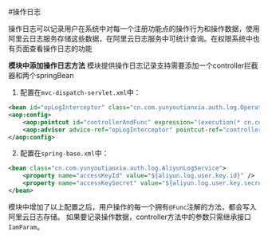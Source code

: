 #操作日志

操作日志可以记录用户在系统中对每一个注册功能点的操作行为和操作数据，使用阿里云日志服务存储这些数据，在阿里云日志服务中可统计查询。在权限系统中也有页面查看操作日志的功能

**模块中添加操作日志方法**
模块提供操作日志记录支持需要添加一个controller拦截器和两个springBean

1. 配置在`mvc-dispatch-servlet.xml`中：

~~~xml
<bean id="opLogInterceptor" class="cn.com.yunyoutianxia.auth.log.OperatorLogMethodInterceptor"></bean>
<aop:config>
	<aop:pointcut id="controllerAndFunc" expression="(execution(* cn.com.yunyoutianxia.tour.business.controller..*.*(..)))" />
	<aop:advisor advice-ref="opLogInterceptor" pointcut-ref="controllerAndFunc"></aop:advisor>
</aop:config>
~~~

2. 配置在`spring-base.xml`中：

~~~xml
<bean class="cn.com.yunyoutianxia.auth.log.AliyunLogService">
	<property name="accessKeyId" value="${aliyun.log.user.key.id}" />
	<property name="accessKeySecret" value="${aliyun.log.user.key.secret}"/>
</bean>

~~~
模块中增加了以上配置之后，用户操作的每一个拥有`@Func`注解的方法，都会写入阿里云日志存储。
如果要记录操作数据，controller方法中的参数只需继承接口`IamParam`。

